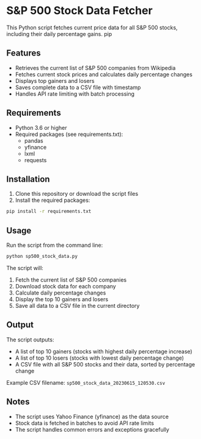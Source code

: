 # S&P 500 Stock Data Fetcher

This Python script fetches current price data for all S&P 500 stocks, including their daily percentage gains.
pip
## Features

- Retrieves the current list of S&P 500 companies from Wikipedia
- Fetches current stock prices and calculates daily percentage changes
- Displays top gainers and losers
- Saves complete data to a CSV file with timestamp
- Handles API rate limiting with batch processing

## Requirements

- Python 3.6 or higher
- Required packages (see requirements.txt):
  - pandas
  - yfinance
  - lxml
  - requests

## Installation

1. Clone this repository or download the script files
2. Install the required packages:

```bash
pip install -r requirements.txt
```

## Usage

Run the script from the command line:

```bash
python sp500_stock_data.py
```

The script will:
1. Fetch the current list of S&P 500 companies
2. Download stock data for each company
3. Calculate daily percentage changes
4. Display the top 10 gainers and losers
5. Save all data to a CSV file in the current directory

## Output

The script outputs:
- A list of top 10 gainers (stocks with highest daily percentage increase)
- A list of top 10 losers (stocks with lowest daily percentage change)
- A CSV file with all S&P 500 stocks and their data, sorted by percentage change

Example CSV filename: `sp500_stock_data_20230615_120530.csv`

## Notes

- The script uses Yahoo Finance (yfinance) as the data source
- Stock data is fetched in batches to avoid API rate limits
- The script handles common errors and exceptions gracefully 